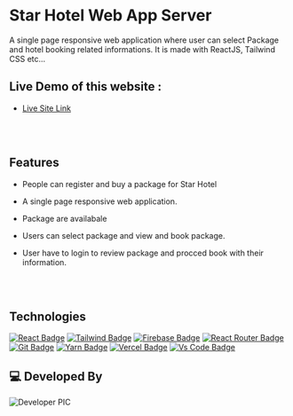 # Star Hotel Web App Server

A single page responsive web application where user can select Package and hotel booking related informations. It is made with ReactJS, Tailwind CSS etc...

## Live Demo of this website :

- [Live Site Link](https://starhotel.netlify.app)
<br/>
<br/>

## Features
- People can register and buy a package for Star Hotel
- A single page responsive web application.
- Package are availabale 
- Users can select package and view and book package.
- User have to login to review package and procced book with their information.

  <br/>
  <br/>


## Technologies

[![React Badge](https://img.shields.io/badge/React-20232A?style=for-the-badge&logo=react&logoColor=61DAFB)](https://github.com/anupam-047)
[![Tailwind Badge](https://img.shields.io/badge/Tailwind_CSS-38B2AC?style=for-the-badge&logo=tailwind-css&logoColor=white)](https://github.com/anupam-047)
[![Firebase Badge](https://img.shields.io/badge/Firebase-FFCB2B?style=for-the-badge&logo=firebase&logoColor=white)](https://github.com/anupam-047)
[![React Router Badge](https://img.shields.io/badge/React_Router-CA4245?style=for-the-badge&logo=react-router&logoColor=white)](https://github.com/anupam-047)
[![Git Badge](https://img.shields.io/badge/git-f34f29?style=for-the-badge&logo=git&logoColor=white)](https://github.com/anupam-047)
[![Yarn Badge](https://img.shields.io/badge/yarn-0078D6?style=for-the-badge&logo=yarn&logoColor=white)](https://github.com/anupam-047)
[![Vercel Badge](https://img.shields.io/badge/vercel-000?style=for-the-badge&logo=vercel&logoColor=white)](https://github.com/anupam-047)
[![Vs Code Badge](https://img.shields.io/badge/Visual_Studio_Code-0078D6?style=for-the-badge&logo=visualstudiocode&logoColor=white)](https://github.com/anupam-047)




## 💻 Developed By

![Developer PIC](https://avatars.githubusercontent.com/u/15811513?s=96&v=4)

